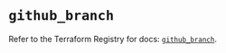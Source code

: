 # `github_branch`

Refer to the Terraform Registry for docs: [`github_branch`](https://registry.terraform.io/providers/integrations/github/6.3.0/docs/resources/branch).
